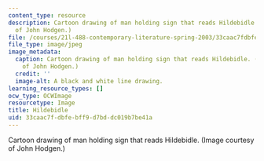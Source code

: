 ```yaml
---
content_type: resource
description: Cartoon drawing of man holding sign that reads Hildebidle. (Image courtesy
  of John Hodgen.)
file: /courses/21l-488-contemporary-literature-spring-2003/33caac7fdbfebff9d7bddc019b7be41a_21l-488s03.jpg
file_type: image/jpeg
image_metadata:
  caption: Cartoon drawing of man holding sign that reads Hildebidle. (Image courtesy
    of John Hodgen.)
  credit: ''
  image-alt: A black and white line drawing.
learning_resource_types: []
ocw_type: OCWImage
resourcetype: Image
title: Hildebidle
uid: 33caac7f-dbfe-bff9-d7bd-dc019b7be41a
---
```

Cartoon drawing of man holding sign that reads Hildebidle. (Image courtesy of John Hodgen.)

